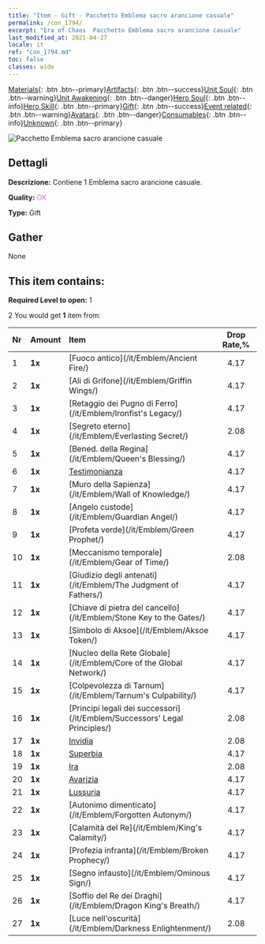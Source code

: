 ```yaml
---
title: "Item - Gift - Pacchetto Emblema sacro arancione casuale"
permalink: /con_1794/
excerpt: "Era of Chaos  Pacchetto Emblema sacro arancione casuale"
last_modified_at: 2021-04-27
locale: it
ref: "con_1794.md"
toc: false
classes: wide
---
```

 [Materials](/ItemsIT/){: .btn .btn--primary}[Artifacts](/ItemsIT/Artifacts/){: .btn .btn--success}[Unit Soul](/ItemsIT/UnitSoul/){: .btn .btn--warning}[Unit Awakening](/ItemsIT/UnitAwakening/){: .btn .btn--danger}[Hero Soul](/ItemsIT/HeroSoul/){: .btn .btn--info}[Hero Skill](/ItemsIT/HeroSkill/){: .btn .btn--primary}[Gift](/ItemsIT/Gift/){: .btn .btn--success}[Event related](/ItemsIT/Events/){: .btn .btn--warning}[Avatars](/ItemsIT/Avatars/){: .btn .btn--danger}[Consumables](/ItemsIT/Consumables/){: .btn .btn--info}[Unknown](/ItemsIT/Unknown/){: .btn .btn--primary}

 ![Pacchetto Emblema sacro arancione casuale](/images/t/i_907416.png)

## Dettagli
 **Descrizione:** Contiene 1 Emblema sacro arancione casuale.

 **Quality:** <span style="color: #DA70D6">OK</span>

 **Type:** Gift

## Gather

  None

## This item contains:

 **Required Level to open:** 1

 2 You would get **1** item  from:

  | Nr | Amount |     Item    | Drop Rate,% |
  |:---|:-------|:------------|:---------:|
  | 1 |  **1x** | [Fuoco antico](/it/Emblem/Ancient Fire/) | 4.17 | 
  | 2 |  **1x** | [Ali di Grifone](/it/Emblem/Griffin Wings/) | 4.17 | 
  | 3 |  **1x** | [Retaggio dei Pugno di Ferro](/it/Emblem/Ironfist's Legacy/) | 4.17 | 
  | 4 |  **1x** | [Segreto eterno](/it/Emblem/Everlasting Secret/) | 2.08 | 
  | 5 |  **1x** | [Bened. della Regina](/it/Emblem/Queen's Blessing/) | 4.17 | 
  | 6 |  **1x** | [Testimonianza](/it/Emblem/Witness/) | 4.17 | 
  | 7 |  **1x** | [Muro della Sapienza](/it/Emblem/Wall of Knowledge/) | 4.17 | 
  | 8 |  **1x** | [Angelo custode](/it/Emblem/Guardian Angel/) | 4.17 | 
  | 9 |  **1x** | [Profeta verde](/it/Emblem/Green Prophet/) | 4.17 | 
  | 10 |  **1x** | [Meccanismo temporale](/it/Emblem/Gear of Time/) | 2.08 | 
  | 11 |  **1x** | [Giudizio degli antenati](/it/Emblem/The Judgment of Fathers/) | 4.17 | 
  | 12 |  **1x** | [Chiave di pietra del cancello](/it/Emblem/Stone Key to the Gates/) | 4.17 | 
  | 13 |  **1x** | [Simbolo di Aksoe](/it/Emblem/Aksoe Token/) | 4.17 | 
  | 14 |  **1x** | [Nucleo della Rete Globale](/it/Emblem/Core of the Global Network/) | 4.17 | 
  | 15 |  **1x** | [Colpevolezza di Tarnum](/it/Emblem/Tarnum's Culpability/) | 4.17 | 
  | 16 |  **1x** | [Principi legali dei successori](/it/Emblem/Successors' Legal Principles/) | 2.08 | 
  | 17 |  **1x** | [Invidia](/it/Emblem/Jealousy/) | 2.08 | 
  | 18 |  **1x** | [Superbia](/it/Emblem/Arrogance/) | 4.17 | 
  | 19 |  **1x** | [Ira](/it/Emblem/Anger/) | 2.08 | 
  | 20 |  **1x** | [Avarizia](/it/Emblem/Greed/) | 4.17 | 
  | 21 |  **1x** | [Lussuria](/it/Emblem/Lust/) | 4.17 | 
  | 22 |  **1x** | [Autonimo dimenticato](/it/Emblem/Forgotten Autonym/) | 4.17 | 
  | 23 |  **1x** | [Calamità del Re](/it/Emblem/King's Calamity/) | 4.17 | 
  | 24 |  **1x** | [Profezia infranta](/it/Emblem/Broken Prophecy/) | 4.17 | 
  | 25 |  **1x** | [Segno infausto](/it/Emblem/Ominous Sign/) | 4.17 | 
  | 26 |  **1x** | [Soffio del Re dei Draghi](/it/Emblem/Dragon King's Breath/) | 4.17 | 
  | 27 |  **1x** | [Luce nell'oscurità](/it/Emblem/Darkness Enlightenment/) | 2.08 | 

